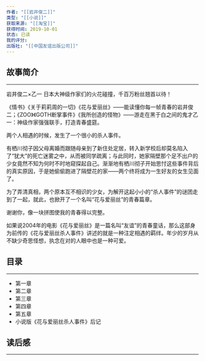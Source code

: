 ```yaml
---
作者: "[[岩井俊二]]"
类型: "[[小说]]"
获取来源: "[[淘宝]]"
获得时间: 2019-10-01
状态: 已读
我的评分: 
出版社: "[[中国友谊出版公司]]"
---
```

## 故事简介
---
岩井俊二×乙一 日本大神级作家们的火花碰撞，千百万粉丝翘首以待！

《情书》《关于莉莉周的一切》《花与爱丽丝》——能读懂你每一帧青春的岩井俊二；《ZOO》《GOTH断掌事件》《我所创造的怪物》——游走在黑于白之间的鬼才乙一：神级作家强强联手，打造青春盛筵。

两个人相遇的时候，发生了一个很小的杀人事件。

有栖川彻子因父母离婚而跟随母亲到了新住处定居，转入新学校后却莫名陷入了“犹大”的死亡迷雾之中，从而被同学疏离；与此同时，她家隔壁那个足不出户的少女竟然不知为何时不时地窥探起自己。渐渐地有栖川彻子开始思忖这些事件背后的真实原因，于是她偷偷跑进了隔壁花的家——两个终将成为一生好友的女生见面了。

为了弄清真相，两个原本互不相识的少女，为解开这起小小的“杀人事件”的谜团走到了一起，就此，也掀开了一个名叫“花与爱丽丝”的青春篇章。

谢谢你，像一块拼图使我的青春得以完整。

如果说2004年的电影《花与爱丽丝》是一篇名叫“友谊”的青春童话，那么这部身为前传的《花与爱丽丝杀人事件》讲述的就是一种注定相遇的羁绊。年少的岁月从不缺少奇思怪想，执念在对的人眼中也是一种可爱。
## 目录
---
- 第一章
- 第二章
- 第三章
- 第四章
- 第五章
- 小说版《花与爱丽丝杀人事件》后记
## 读后感
---
